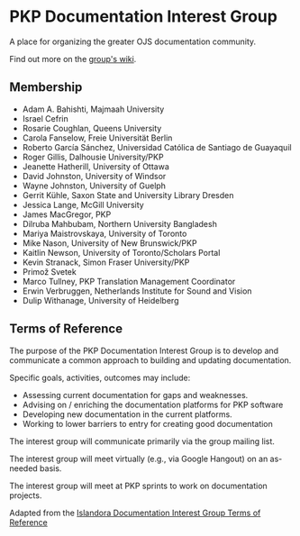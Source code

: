 # PKP Documentation Interest Group

A place for organizing the greater OJS documentation community.

Find out more on the <a href="https://github.com/pkp/documentation-interest-group/wiki">group's wiki</a>.

## Membership

- Adam A. Bahishti, Majmaah University
- Israel Cefrin
- Rosarie Coughlan, Queens University
- Carola Fanselow, Freie Universität Berlin
- Roberto García Sánchez, Universidad Católica de Santiago de Guayaquil
- Roger Gillis, Dalhousie University/PKP
- Jeanette Hatherill, University of Ottawa
- David Johnston, University of Windsor
- Wayne Johnston, University of Guelph
- Gerrit Kühle, Saxon State and University Library Dresden
- Jessica Lange, McGill University
- James MacGregor, PKP
- Dilruba Mahbubam, Northern University Bangladesh
- Mariya Maistrovskaya, University of Toronto
- Mike Nason, University of New Brunswick/PKP
- Kaitlin Newson, University of Toronto/Scholars Portal
- Kevin Stranack, Simon Fraser University/PKP
- Primož Svetek
- Marco Tullney, PKP Translation Management Coordinator
- Erwin Verbruggen, Netherlands Institute for Sound and Vision
- Dulip Withanage, University of Heidelberg

## Terms of Reference

The purpose of the PKP Documentation Interest Group is to develop and communicate a common approach to building and updating documentation.

Specific goals, activities, outcomes may include:

* Assessing current documentation for gaps and weaknesses.
* Advising on / enriching the documentation platforms for PKP software
* Developing new documentation in the current platforms.
* Working to lower barriers to entry for creating good documentation

The interest group will communicate primarily via the group mailing list.

The interest group will meet virtually (e.g., via Google Hangout) on an as-needed basis.

The interest group will meet at PKP sprints to work on documentation projects.

Adapted from the <a href="https://github.com/AhemNason/Islandora-Documentation-Interest-Group">Islandora Documentation Interest Group Terms of Reference</a>
